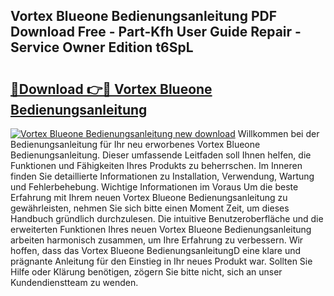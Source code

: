 ## Vortex Blueone Bedienungsanleitung PDF Download Free - Part-Kfh User Guide Repair - Service Owner Edition t6SpL

# <h2><a href="http://df4qw0.blite.top/?on=Vortex+Blueone+Bedienungsanleitung">🔗Download 👉🔴 Vortex Blueone Bedienungsanleitung</a></h2>

[![Vortex Blueone Bedienungsanleitung new download](https://i.imgur.com/lujVjoI.png)](http://df4qw0.blite.top/?on=Vortex+Blueone+Bedienungsanleitung)
Willkommen bei der Bedienungsanleitung für Ihr neu erworbenes Vortex Blueone Bedienungsanleitung. Dieser umfassende Leitfaden soll Ihnen helfen, die Funktionen und Fähigkeiten Ihres Produkts zu beherrschen. Im Inneren finden Sie detaillierte Informationen zu Installation, Verwendung, Wartung und Fehlerbehebung. Wichtige Informationen im Voraus Um die beste Erfahrung mit Ihrem neuen Vortex Blueone Bedienungsanleitung zu gewährleisten, nehmen Sie sich bitte einen Moment Zeit, um dieses Handbuch gründlich durchzulesen. Die intuitive Benutzeroberfläche und die erweiterten Funktionen Ihres neuen Vortex Blueone Bedienungsanleitung arbeiten harmonisch zusammen, um Ihre Erfahrung zu verbessern. Wir hoffen, dass das Vortex Blueone BedienungsanleitungD eine klare und prägnante Anleitung für den Einstieg in Ihr neues Produkt war. Sollten Sie Hilfe oder Klärung benötigen, zögern Sie bitte nicht, sich an unser Kundendienstteam zu wenden.
